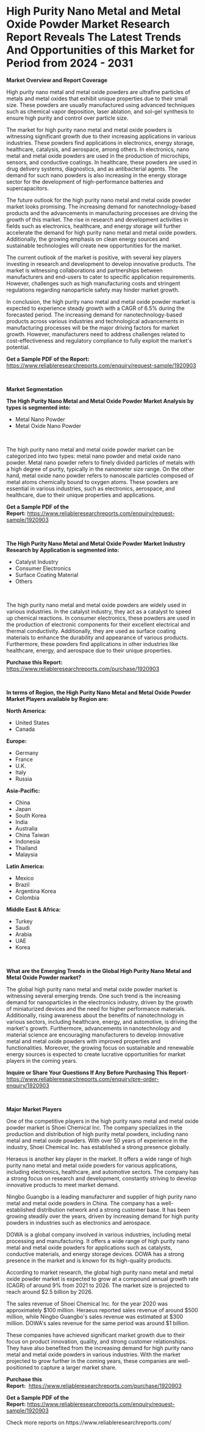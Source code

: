 <p><h1>High Purity Nano Metal and Metal Oxide Powder Market Research Report Reveals The Latest Trends And Opportunities of this Market for Period from 2024 - 2031</h1></p><p><strong>Market Overview and Report Coverage</strong></p>
<p><p>High purity nano metal and metal oxide powders are ultrafine particles of metals and metal oxides that exhibit unique properties due to their small size. These powders are usually manufactured using advanced techniques such as chemical vapor deposition, laser ablation, and sol-gel synthesis to ensure high purity and control over particle size.</p><p>The market for high purity nano metal and metal oxide powders is witnessing significant growth due to their increasing applications in various industries. These powders find applications in electronics, energy storage, healthcare, catalysis, and aerospace, among others. In electronics, nano metal and metal oxide powders are used in the production of microchips, sensors, and conductive coatings. In healthcare, these powders are used in drug delivery systems, diagnostics, and as antibacterial agents. The demand for such nano powders is also increasing in the energy storage sector for the development of high-performance batteries and supercapacitors.</p><p>The future outlook for the high purity nano metal and metal oxide powder market looks promising. The increasing demand for nanotechnology-based products and the advancements in manufacturing processes are driving the growth of this market. The rise in research and development activities in fields such as electronics, healthcare, and energy storage will further accelerate the demand for high purity nano metal and metal oxide powders. Additionally, the growing emphasis on clean energy sources and sustainable technologies will create new opportunities for the market.</p><p>The current outlook of the market is positive, with several key players investing in research and development to develop innovative products. The market is witnessing collaborations and partnerships between manufacturers and end-users to cater to specific application requirements. However, challenges such as high manufacturing costs and stringent regulations regarding nanoparticle safety may hinder market growth.</p><p>In conclusion, the high purity nano metal and metal oxide powder market is expected to experience steady growth with a CAGR of 6.5% during the forecasted period. The increasing demand for nanotechnology-based products across various industries and technological advancements in manufacturing processes will be the major driving factors for market growth. However, manufacturers need to address challenges related to cost-effectiveness and regulatory compliance to fully exploit the market's potential.</p></p>
<p><strong>Get a Sample PDF of the Report:</strong> <a href="https://www.reliableresearchreports.com/enquiry/request-sample/1920903">https://www.reliableresearchreports.com/enquiry/request-sample/1920903</a></p>
<p>&nbsp;</p>
<p><strong>Market Segmentation</strong></p>
<p><strong>The High Purity Nano Metal and Metal Oxide Powder Market Analysis by types is segmented into:</strong></p>
<p><ul><li>Metal Nano Powder</li><li>Metal Oxide Nano Powder</li></ul></p>
<p>&nbsp;</p>
<p><p>The high purity nano metal and metal oxide powder market can be categorized into two types: metal nano powder and metal oxide nano powder. Metal nano powder refers to finely divided particles of metals with a high degree of purity, typically in the nanometer size range. On the other hand, metal oxide nano powder refers to nanoscale particles composed of metal atoms chemically bound to oxygen atoms. These powders are essential in various industries, such as electronics, aerospace, and healthcare, due to their unique properties and applications.</p></p>
<p><strong>Get a Sample PDF of the Report:</strong>&nbsp;<a href="https://www.reliableresearchreports.com/enquiry/request-sample/1920903">https://www.reliableresearchreports.com/enquiry/request-sample/1920903</a></p>
<p>&nbsp;</p>
<p><strong>The High Purity Nano Metal and Metal Oxide Powder Market Industry Research by Application is segmented into:</strong></p>
<p><ul><li>Catalyst Industry</li><li>Consumer Electronics</li><li>Surface Coating Material</li><li>Others</li></ul></p>
<p>&nbsp;</p>
<p><p>The high purity nano metal and metal oxide powders are widely used in various industries. In the catalyst industry, they act as a catalyst to speed up chemical reactions. In consumer electronics, these powders are used in the production of electronic components for their excellent electrical and thermal conductivity. Additionally, they are used as surface coating materials to enhance the durability and appearance of various products. Furthermore, these powders find applications in other industries like healthcare, energy, and aerospace due to their unique properties.</p></p>
<p><strong>Purchase this Report:</strong>&nbsp; <a href="https://www.reliableresearchreports.com/purchase/1920903">https://www.reliableresearchreports.com/purchase/1920903</a></p>
<p>&nbsp;</p>
<p><strong>In terms of Region, the High Purity Nano Metal and Metal Oxide Powder Market Players available by Region are:</strong></p>
<p>
    <p> <strong> North America: </strong>
        <ul>
            <li>United States</li>
            <li>Canada</li>
        </ul>
        </p> 
    <p> <strong> Europe: </strong>
        <ul>
            <li>Germany</li>
            <li>France</li>
            <li>U.K.</li>
            <li>Italy</li>
            <li>Russia</li>
        </ul>
        </p> 
    <p> <strong> Asia-Pacific: </strong>
        <ul>
            <li>China</li>
            <li>Japan</li>
            <li>South Korea</li>
            <li>India</li>
            <li>Australia</li>
            <li>China Taiwan</li>
            <li>Indonesia</li>
            <li>Thailand</li>
            <li>Malaysia</li>
        </ul>
        </p> 
    <p> <strong> Latin America: </strong>
        <ul>
            <li>Mexico</li>
            <li>Brazil</li>
            <li>Argentina Korea</li>
            <li>Colombia</li>
        </ul>
        </p> 
    <p> <strong> Middle East & Africa: </strong>
        <ul>
            <li>Turkey</li>
            <li>Saudi</li>
            <li>Arabia</li>
            <li>UAE</li>
            <li>Korea</li>
        </ul>
    </p>
    </p>
<p>&nbsp;</p>
<p><strong>What are the Emerging Trends in the Global High Purity Nano Metal and Metal Oxide Powder market?</strong></p>
<p><p>The global high purity nano metal and metal oxide powder market is witnessing several emerging trends. One such trend is the increasing demand for nanoparticles in the electronics industry, driven by the growth of miniaturized devices and the need for higher performance materials. Additionally, rising awareness about the benefits of nanotechnology in various sectors, including healthcare, energy, and automotive, is driving the market's growth. Furthermore, advancements in nanotechnology and material science are encouraging manufacturers to develop innovative metal and metal oxide powders with improved properties and functionalities. Moreover, the growing focus on sustainable and renewable energy sources is expected to create lucrative opportunities for market players in the coming years.</p></p>
<p><strong>Inquire or Share Your Questions If Any Before Purchasing This Report</strong>- <a href="https://www.reliableresearchreports.com/enquiry/pre-order-enquiry/1920903">https://www.reliableresearchreports.com/enquiry/pre-order-enquiry/1920903</a></p>
<p>&nbsp;</p>
<p><strong>Major Market Players</strong></p>
<p><p>One of the competitive players in the high purity nano metal and metal oxide powder market is Shoei Chemical Inc. The company specializes in the production and distribution of high purity metal powders, including nano metal and metal oxide powders. With over 50 years of experience in the industry, Shoei Chemical Inc. has established a strong presence globally.</p><p>Heraeus is another key player in the market. It offers a wide range of high purity nano metal and metal oxide powders for various applications, including electronics, healthcare, and automotive sectors. The company has a strong focus on research and development, constantly striving to develop innovative products to meet market demand.</p><p>Ningbo Guangbo is a leading manufacturer and supplier of high purity nano metal and metal oxide powders in China. The company has a well-established distribution network and a strong customer base. It has been growing steadily over the years, driven by increasing demand for high purity powders in industries such as electronics and aerospace.</p><p>DOWA is a global company involved in various industries, including metal processing and manufacturing. It offers a wide range of high purity nano metal and metal oxide powders for applications such as catalysts, conductive materials, and energy storage devices. DOWA has a strong presence in the market and is known for its high-quality products.</p><p>According to market research, the global high purity nano metal and metal oxide powder market is expected to grow at a compound annual growth rate (CAGR) of around 9% from 2021 to 2026. The market size is projected to reach around $2.5 billion by 2026.</p><p>The sales revenue of Shoei Chemical Inc. for the year 2020 was approximately $100 million. Heraeus reported sales revenue of around $500 million, while Ningbo Guangbo's sales revenue was estimated at $300 million. DOWA's sales revenue for the same period was around $1 billion.</p><p>These companies have achieved significant market growth due to their focus on product innovation, quality, and strong customer relationships. They have also benefited from the increasing demand for high purity nano metal and metal oxide powders in various industries. With the market projected to grow further in the coming years, these companies are well-positioned to capture a larger market share.</p></p>
<p><strong>Purchase this Report:</strong>&nbsp;&nbsp;<a href="https://www.reliableresearchreports.com/purchase/1920903">https://www.reliableresearchreports.com/purchase/1920903</a></p>
<p></p>
<p><strong>Get a Sample PDF of the Report:</strong>&nbsp;<a href="https://www.reliableresearchreports.com/enquiry/request-sample/1920903">https://www.reliableresearchreports.com/enquiry/request-sample/1920903</a></p>
<p>Check more reports on https://www.reliableresearchreports.com/</p>